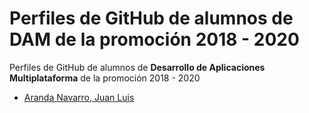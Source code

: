 # Perfiles de GitHub de alumnos de DAM de la promoción 2018 - 2020

Perfiles de GitHub de alumnos de **Desarrollo de Aplicaciones Multiplataforma** de la promoción 2018 - 2020

* [Aranda Navarro, Juan Luis](https://github.com/JuanLuisAranda)
 
